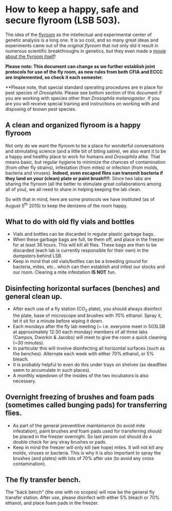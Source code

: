 # How to keep a happy, safe and secure flyroom (LSB 503).

The idea of the [flyroom](https://www.youtube.com/watch?v=zloG5hSEYNk) as the intellectual and experimental center of genetic analysis is a long one. It is so cool, and so many great ideas and experiments came out of the *original flyroom* that not only did it result in numerous scientific breakthroughs in genetics, but they even made a [movie about the flyroom itself](http://www.theflyroom.com/)!

**Please note: This document can change as we further establish joint protocols for use of the fly room, as new rules from both CFIA and ECCC are implemented, so check it each semester.**

**Please note, that special standard operating procedures are in place for pest species of *Drosophila*. Please see bottom section of this document if you are working with species other than *Drosophila melanogaster*. If you are you will receive special training and instructions on working with and disposing of known pest species.

## A clean and organized flyroom is a happy flyroom

Not only do we want the flyroom to be a place for wonderful conversations and stimulating science (and a little bit of biting satire), we also want it to be a happy and healthy place to work for humans and *Drosophila* alike. That means basic, but regular hygiene to minimize the chances of contamination (from other fly strains), infestation (from mites) or infection (from molds, bacteria and viruses).
**Indeed, even escaped flies can transmit bacteria if they land on your (clean) plate or paint brush!!!!**. Since two labs are sharing the flyroom (all the better to stimulate great collaborations among all of you), we all need to share in helping keeping the lab clean.

So with that in mind, here are some protocols we have instituted (as of August 5<sup>th</sup> 2015) to keep the denizens of the room happy.

## What to do with old fly vials and bottles

- Vials and bottles can be discarded in regular plastic garbage bags.
- When these garbage bags are full, tie them off, and place in the freezer for at least 36 hours. This will kill all flies. These bags are then to be discarded (each lab is currently responsible for their own) in the dumpsters behind LSB.
- Keep in mind that old vials/bottles can be a breeding ground for bacteria, mites, etc.. which can then establish and infest our stocks and our room. Clearing a mite infestation **IS NOT** fun.

## Disinfecting horizontal surfaces (benches) and general clean up.
- After each use of a fly station (CO<sub>2</sub> plate), you should always disinfect the plate, base of microscope and brushes with 70% ethanol. Spray it, let it sit for a minute before wiping it down. 
- Each mondays after the fly lab meeting (~ i.e. everyone meet in 503LSB at approximately 12:30 each monday) members of all three labs (Campos, Dworkin & Jacobs) will meet to give the room a quick cleaning (~30 minutes).
- In particular this will involve disinfecting all horizontal surfaces (such as the benches). Alternate each week with either 70% ethanol, or 5% bleach. 
- It is probably helpful to even do this under trays on shelves (as deadflies seem to accumulate in such places).
- A monthly wipedown of the insides of the two incubators is also necessary.

## Overnight freezing of brushes and foam pads (sometimes called bunging pads) for transferring flies.
- As part of the general preventitive maintainence (to avoid mite infestation), paint brushes and foam pads used for transferring should be placed in the freezer overnight. So last person out should do a double check for any stray brushes or pads.
- Keep in mind the freezer will only kill (we hope) mites. It will not kill any molds, viruses or bacteria. This is why it is also important to spray the brushes (and plates) with lots of 70% after use (to avoid any cross contamination).

## The fly transfer bench.
The "back bench" (the one with no scopes) will now be the general fly transfer station. After use, please disinfect with either 5% bleach or 70% ethanol, and place foam pads in the freezer.

